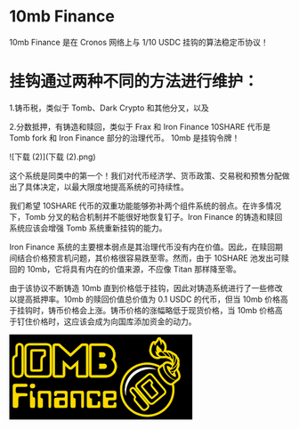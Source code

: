 # 10mb Finance

10mb Finance 是在 Cronos 网络上与 1/10 USDC 挂钩的算法稳定币协议！
# 挂钩通过两种不同的方法进行维护：
1.铸币税，类似于 Tomb、Dark Crypto 和其他分叉，以及

2.分数抵押，有铸造和赎回，类似于 Frax 和 Iron Finance
10SHARE 代币是 Tomb fork 和 Iron Finance 部分的治理代币。 10mb 是挂钩令牌！



![下载 (2)](下载 (2).png)

这个系统是同类中的第一个！我们对代币经济学、货币政策、交易税和预售分配做出了具体决定，以最大限度地提高系统的可持续性。

我们希望 10SHARE 代币的双重功能能够弥补两个组件系统的弱点。在许多情况下，Tomb 分叉的粘合机制并不能很好地恢复钉子。Iron Finance 的铸造和赎回系统应该会增强 Tomb 系统重新挂钩的能力。

Iron Finance 系统的主要根本弱点是其治理代币没有内在价值。因此，在赎回期间结合价格预言机问题，其价格很容易跌至零。然而，由于 10SHARE 池发出可赎回的 10mb，它将具有内在的价值来源，不应像 Titan 那样降至零。

由于该协议不断铸造 10mb 直到价格低于挂钩，因此对铸造系统进行了一些修改以提高抵押率。10mb 的赎回价值总价值为 0.1 USDC 的代币，但当 10mb 价格高于挂钩时，铸币价格会上涨。铸币价格的涨幅略低于现货价格，当 10mb 价格高于钉住价格时，这应该会成为向国库添加资金的动力。





![下载](下载.png)

